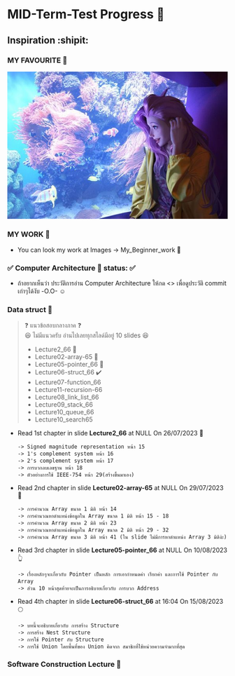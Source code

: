 # MID-Term-Test Progress :sunrise_over_mountains:
## Inspiration :shipit:
### MY FAVOURITE :musical_score:
![This is picture.](/Images/Inspiration_n_love/Seraphine_Aquriam.jpg "This is my wife!!!")
### MY WORK :movie_camera:
* You can look my work at Images -> My_Beginner_work :beginner:
### :white_check_mark: Computer Architecture :house_with_garden: status: :white_check_mark:
* ถ้าอยากเห็นว่า ประวัติการอ่าน Computer Architecture ให้กด <> เพื่อดูประวัติ commit เก่าๆได้งับ -O.O- :relaxed:
### Data struct :city_sunrise:
> :question: แนวข้อสอบกลางภาค :question:
> <br> :laughing: ไม่มีแนวครับ อ่านไปเลยทุกสไลด์มีอยู่ 10 slides :laughing:
>- Lecture2_66 :checkered_flag:
>- Lecture02-array-65 :checkered_flag:
>- Lecture05-pointer_66 :checkered_flag:
>- Lecture06-struct_66 :heavy_check_mark:
>- Lecture07-function_66
>- Lecture11-recursion-66
>- Lecture08_link_list_66
>- Lecture09_stack_66
>- Lecture10_queue_66
>- Lecture10_search65
* Read 1st chapter in slide **Lecture2_66** at NULL On 26/07/2023 :partying_face:
    ```
    -> Signed magnitude representation หน้า 15
    -> 1's complement system หน้า 16
    -> 2's complement system หน้า 17
    -> การบวกลบเลขฐาน หน้า 18
    -> ตัวอย่างการใช้ IEEE-754 หน้า 29(สร้างขึ้นมาเอง)
    ```
* Read 2nd chapter in slide **Lecture02-array-65** at NULL On 29/07/2023 :moyai:
    ```
    -> การคำนวณ Array ขนาด 1 มิติ หน้า 14 
    -> การคำนวณหาตำแหน่งข้อมูลใน Array ขนาด 1 มิติ หน้า 15 - 18
    -> การคำนวณ Array ขนาด 2 มิติ หน้า 23 
    -> การคำนวณหาตำแหน่งข้อมูลใน Array ขนาด 2 มิติ หน้า 29 - 32
    -> การคำนวณ Array ขนาด 3 มิติ หน้า 41 (ใน slide ไม่มีการหาตำแหน่ง Array 3 มิติง่ะ) 
    ```
* Read 3rd chapter in slide **Lecture05-pointer_66** at NULL On 10/08/2023 :point_up_2:
    ```
    -> เรื่องหลักๆจะเกี่ยวกับ Pointer เป็นหลัก การเอากำหนดค่า เรียกค่า และการใช้ Pointer กับ Array 
    -> ส่วน 10 หน้าสุดท้ายจะเป็นการอธิบายเกี่ยวกับ การบวก Address 
    ```
* Read 4th chapter in slide **Lecture06-struct_66** at 16:04 On 15/08/2023 :full_moon:
    ```
    -> บทนี้จะอธิบายเกี่ยวกับ การสร้าง Structure
    -> การสร้าง Nest Structure
    -> การใช้ Pointer กับ Structure
    -> การใช้ Union โดยพื้นที่ของ Union คิดจาก สมาชิกที่ใช้หน่วยความจำมากที่สุด
    ```

### Software Construction Lecture :city_sunset: